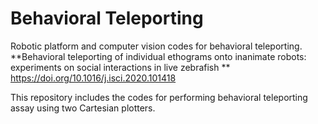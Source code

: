 # Behavioral Teleporting
Robotic platform and computer vision codes for behavioral teleporting. 
**Behavioral teleporting of individual ethograms onto inanimate robots: experiments on social interactions in live zebrafish **
https://doi.org/10.1016/j.isci.2020.101418

This repository includes the codes for performing behavioral teleporting assay using two Cartesian plotters.
